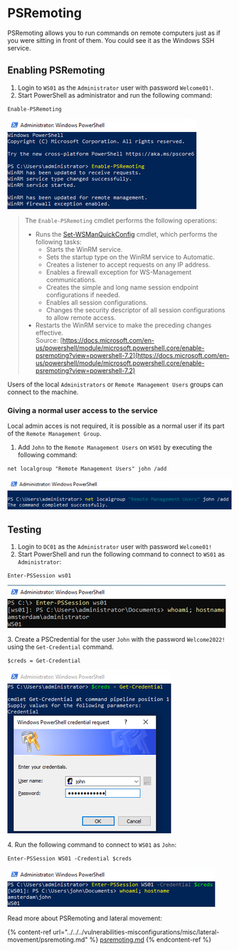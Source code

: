 # PSRemoting

PSRemoting allows you to run commands on remote computers just as if you were sitting in front of them. You could see it as the Windows SSH service.

## Enabling PSRemoting

1. Login to `WS01` as the `Administrator` user with password `Welcome01!`.
2. Start PowerShell as administrator and run the following command:

```
Enable-PSRemoting
```

![](<../../../.gitbook/assets/image (10) (1) (2) (1) (1) (1) (1).png>)

> The `Enable-PSRemoting` cmdlet performs the following operations:
>
> * Runs the [Set-WSManQuickConfig](https://docs.microsoft.com/en-us/powershell/module/microsoft.wsman.management/set-wsmanquickconfig?view=powershell-7.2) cmdlet, which performs the following tasks:
>   * Starts the WinRM service.
>   * Sets the startup type on the WinRM service to Automatic.
>   * Creates a listener to accept requests on any IP address.
>   * Enables a firewall exception for WS-Management communications.
>   * Creates the simple and long name session endpoint configurations if needed.
>   * Enables all session configurations.
>   * Changes the security descriptor of all session configurations to allow remote access.
> * Restarts the WinRM service to make the preceding changes effective.\
>   Source: [https://docs.microsoft.com/en-us/powershell/module/microsoft.powershell.core/enable-psremoting?view=powershell-7.2](https://docs.microsoft.com/en-us/powershell/module/microsoft.powershell.core/enable-psremoting?view=powershell-7.2)

Users of the local `Administrators` or `Remote Management Users` groups can connect to the machine.

### Giving a normal user access to the service

Local admin acces is not required, it is possible as a normal user if its part of the `Remote Management Group`.

1. Add `John` to the `Remote Management Users` on `WS01` by executing the following command:

```
net localgroup "Remote Management Users" john /add
```

![](<../../../.gitbook/assets/image (8) (1) (1) (1) (1).png>)

## Testing

1. Login to `DC01` as the `Administrator` user with password `Welcome01!`
2. Start PowerShell and run the following command to connect to `WS01` as `Administrator`:

```
Enter-PSSession ws01
```

![](<../../../.gitbook/assets/image (39) (1) (1) (1) (1) (1) (1).png>)

3\. Create a PSCredential for the user `John` with the password `Welcome2022!` using the `Get-Credential` command.

```
$creds = Get-Credential
```

![](<../../../.gitbook/assets/image (23) (1) (1) (1) (1) (1).png>)

4\. Run the following command to connect to `WS01` as `John`:

```
Enter-PSSession WS01 -Credential $creds
```

![](<../../../.gitbook/assets/image (11) (1) (2).png>)

Read more about PSRemoting and lateral movement:

{% content-ref url="../../../vulnerabilities-misconfigurations/misc/lateral-movement/psremoting.md" %}
[psremoting.md](../../../vulnerabilities-misconfigurations/misc/lateral-movement/psremoting.md)
{% endcontent-ref %}

